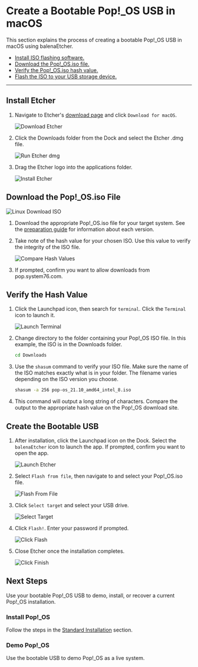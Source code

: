 # Create a Bootable Pop!\_OS USB in macOS

This section explains the process of creating a bootable Pop!\_OS USB in macOS using balenaEtcher.

- [Install ISO flashing software.](/getting-started/create-bootable-media/bootable-usb-using-macos.html#install-etcher)
- [Download the Pop!\_OS.iso file.](/getting-started/create-bootable-media/bootable-usb-using-macos.html#download-the-pop_osiso-file)
- [Verify the Pop!\_OS.iso hash value.](/getting-started/create-bootable-media/bootable-usb-using-macos.html#verify-the-hash-value)
- [Flash the ISO to your USB storage device.](/getting-started/create-bootable-media/bootable-usb-using-macos.html#create-the-bootable-usb)

---

## Install Etcher

1. Navigate to Etcher's [download page](https://www.balena.io/etcher/) and click `Download for macOS`.

    ![Download Etcher](/images/create-bootable-usb-macos/download-etcher.png)

2. Click the Downloads folder from the Dock and select the Etcher .dmg file.

    ![Run Etcher dmg](/images/create-bootable-usb-macos/run-etcher-dmg.png)

3. Drag the Etcher logo into the applications folder.

    ![Install Etcher](/images/create-bootable-usb-macos/install-etcher.png)

## Download the Pop!\_OS.iso File

![Linux Download ISO](/images/create-bootable-usb-linux/using-linux-download-iso.png)

1. Download the appropriate Pop!\_OS.iso file for your target system. See the [preparation guide](/getting-started/create-bootable-media/create-bootable-usb.html#choose-a-pop_os-image) for information about each version.

2. Take note of the hash value for your chosen ISO. Use this value to verify the integrity of the ISO file.

    ![Compare Hash Values](/images/create-bootable-usb-linux/compare-hash-values.png)

3. If prompted, confirm you want to allow downloads from pop.system76.com.

## Verify the Hash Value

1. Click the Launchpad icon, then search for `terminal`. Click the `Terminal` icon to launch it.

    ![Launch Terminal](/images/create-bootable-usb-macos/launch-terminal.png)

2. Change directory to the folder containing your Pop!\_OS ISO file. In this example, the ISO is in the Downloads folder.

    ```bash
    cd Downloads
    ```

3. Use the `shasum` command to verify your ISO file. Make sure the name of the ISO matches exactly what is in your folder. The filename varies depending on the ISO version you choose.

    ```bash
    shasum -a 256 pop-os_21.10_amd64_intel_8.iso
    ```

4. This command will output a long string of characters. Compare the output to the appropriate hash value on the Pop!\_OS download site.

## Create the Bootable USB

1. After installation, click the Launchpad icon on the Dock. Select the `balenaEtcher` icon to launch the app. If prompted, confirm you want to open the app.

    ![Launch Etcher](/images/create-bootable-usb-macos/launch-etcher.png)

2. Select `Flash from file`, then navigate to and select your Pop!\_OS.iso file.

    ![Flash From File](/images/create-bootable-usb-macos/flash-from-file.png)

3. Click `Select target` and select your USB drive.

    ![Select Target](/images/create-bootable-usb-macos/select-target.png)

4. Click `Flash!`. Enter your password if prompted.

    ![Click Flash](/images/create-bootable-usb-macos/click-flash.png)

5. Close Etcher once the installation completes.

    ![Click Finish](/images/create-bootable-usb-macos/click-finish.png)

## Next Steps

Use your bootable Pop!\_OS USB to demo, install, or recover a current Pop!\_OS installation.

### Install Pop!\_OS

Follow the steps in the [Standard Installation](/getting-started/installation/installation.md) section.

### Demo Pop!\_OS

Use the bootable USB to demo Pop!\_OS as a live system.
<!--This chapter will be linked when completed-->
